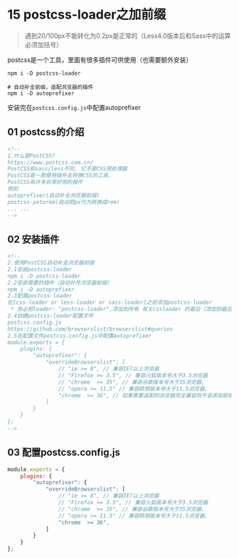 # 15 postcss-loader之加前缀

> 遇到20/100px不能转化为0.2px是正常的（Less4.0版本后和Sass中的运算必须加括号）

postcss是一个工具，里面有很多插件可供使用（也需要额外安装）

```
npm i -D postcss-loader

# 自动补全前缀，适配浏览器的插件
npm i -D autoprefixer
```

安装完在`postcss.config.js`中配置autoprefixer



## 01 postcss的介绍

```html
<!--
1.什么是PostCSS?
https://www.postcss.com.cn/
PostCSS和sass/less不同, 它不是CSS预处理器
PostCSS是一款使用插件去转换CSS的工具，
PostCSS有许多非常好用的插件
例如
autoprefixer(自动补全浏览器前缀)
postcss-pxtorem(自动把px代为转换成rem)
... ...
-->
```



## 02 安装插件

```html
<!--
2.使用PostCSS自动补全浏览器前缀
2.1安装postcss-loader
npm i -D postcss-loader
2.2安装需要的插件（自动补充浏览器前缀）
npm i -D autoprefixer
2.3配置postcss-loader
在[css-loader or less-loader or sass-loader]之前添加postcss-loader
 * 务必把loader: "postcss-loader",添加到所有 有关cssloader 的最后（添加到最后的会被先处理）
2.4创建postcss-loader配置文件
postcss.config.js
https://github.com/browserslist/browserslist#queries
2.5在配置文件postcss.config.js中配置autoprefixer
module.exports = {
    plugins: {
        "autoprefixer": {
            "overrideBrowserslist": [
                // "ie >= 8", // 兼容IE7以上浏览器
                // "Firefox >= 3.5", // 兼容火狐版本号大于3.5浏览器
                // "chrome  >= 35", // 兼容谷歌版本号大于35浏览器,
                // "opera >= 11.5" // 兼容欧朋版本号大于11.5浏览器,
                "chrome  >= 36", // 如果需要适配的浏览器完全兼容则不会添加前缀
            ]
        }
    }
};
-->
```



## 03 配置postcss.config.js

```js
module.exports = {
    plugins: {
        "autoprefixer": {
            "overrideBrowserslist": [
                // "ie >= 8", // 兼容IE7以上浏览器
                // "Firefox >= 3.5", // 兼容火狐版本号大于3.5浏览器
                // "chrome  >= 35", // 兼容谷歌版本号大于35浏览器,
                // "opera >= 11.5" // 兼容欧朋版本号大于11.5浏览器,
                "chrome  >= 36",
            ]
        }
    }
};
```